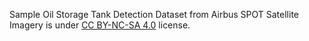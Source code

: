 Sample Oil Storage Tank Detection Dataset from Airbus SPOT Satellite Imagery is under [CC BY-NC-SA 4.0](https://creativecommons.org/licenses/by-nc-sa/4.0/) license.
